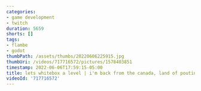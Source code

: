 ```yaml
---
categories:
- game development
- twitch
duration: 5659
shorts: []
tags:
- flambe
- godot
thumbPath: /assets/thumbs/20220606225915.jpg
thumbUri: /videos/717716572/pictures/1578403851
timestamp: 2022-06-06T17:59:15-05:00
title: lets whitebox a level | i'm back from the canada, land of poutine and moose
videoId: '717716572'
---
```

